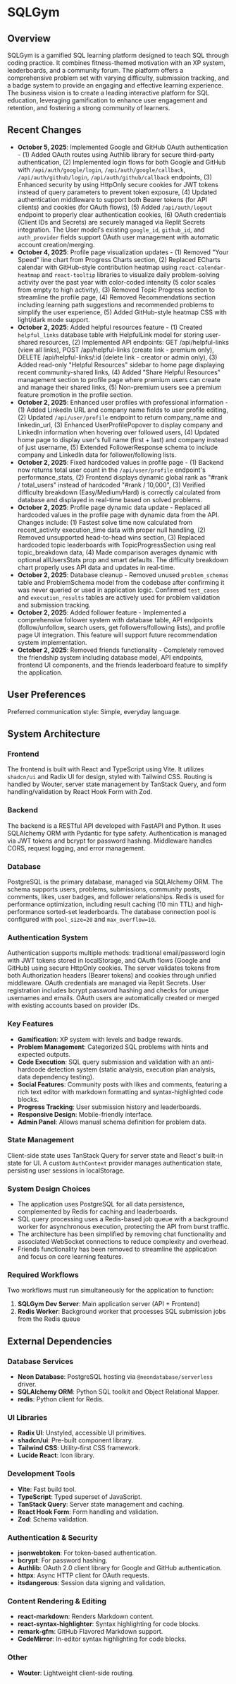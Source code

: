 # SQLGym

## Overview
SQLGym is a gamified SQL learning platform designed to teach SQL through coding practice. It combines fitness-themed motivation with an XP system, leaderboards, and a community forum. The platform offers a comprehensive problem set with varying difficulty, submission tracking, and a badge system to provide an engaging and effective learning experience. The business vision is to create a leading interactive platform for SQL education, leveraging gamification to enhance user engagement and retention, and fostering a strong community of learners.

## Recent Changes
- **October 5, 2025**: Implemented Google and GitHub OAuth authentication - (1) Added OAuth routes using Authlib library for secure third-party authentication, (2) Implemented login flows for both Google and GitHub with `/api/auth/google/login`, `/api/auth/google/callback`, `/api/auth/github/login`, `/api/auth/github/callback` endpoints, (3) Enhanced security by using HttpOnly secure cookies for JWT tokens instead of query parameters to prevent token exposure, (4) Updated authentication middleware to support both Bearer tokens (for API clients) and cookies (for OAuth flows), (5) Added `/api/auth/logout` endpoint to properly clear authentication cookies, (6) OAuth credentials (Client IDs and Secrets) are securely managed via Replit Secrets integration. The User model's existing `google_id`, `github_id`, and `auth_provider` fields support OAuth user management with automatic account creation/merging.
- **October 4, 2025**: Profile page visualization updates - (1) Removed "Your Speed" line chart from Progress Charts section, (2) Replaced ECharts calendar with GitHub-style contribution heatmap using `react-calendar-heatmap` and `react-tooltip` libraries to visualize daily problem-solving activity over the past year with color-coded intensity (5 color scales from empty to high activity), (3) Removed Topic Progress section to streamline the profile page, (4) Removed Recommendations section including learning path suggestions and recommended problems to simplify the user experience, (5) Added GitHub-style heatmap CSS with light/dark mode support.
- **October 2, 2025**: Added helpful resources feature - (1) Created `helpful_links` database table with HelpfulLink model for storing user-shared resources, (2) Implemented API endpoints: GET /api/helpful-links (view all links), POST /api/helpful-links (create link - premium only), DELETE /api/helpful-links/:id (delete link - creator or admin only), (3) Added read-only "Helpful Resources" sidebar to home page displaying recent community-shared links, (4) Added "Share Helpful Resources" management section to profile page where premium users can create and manage their shared links, (5) Non-premium users see a premium feature promotion in the profile section.
- **October 2, 2025**: Enhanced user profiles with professional information - (1) Added LinkedIn URL and company name fields to user profile editing, (2) Updated `/api/user/profile` endpoint to return company_name and linkedin_url, (3) Enhanced UserProfilePopover to display company and LinkedIn information when hovering over followed users, (4) Updated home page to display user's full name (first + last) and company instead of just username, (5) Extended FollowerResponse schema to include company and LinkedIn data for follower/following lists.
- **October 2, 2025**: Fixed hardcoded values in profile page - (1) Backend now returns total user count in the `/api/user/profile` endpoint's performance_stats, (2) Frontend displays dynamic global rank as "#rank / total_users" instead of hardcoded "#rank / 10,000", (3) Verified difficulty breakdown (Easy/Medium/Hard) is correctly calculated from database and displayed in real-time based on solved problems.
- **October 2, 2025**: Profile page dynamic data update - Replaced all hardcoded values in the profile page with dynamic data from the API. Changes include: (1) Fastest solve time now calculated from recent_activity execution_time data with proper null handling, (2) Removed unsupported head-to-head wins section, (3) Replaced hardcoded topic leaderboards with TopicProgressSection using real topic_breakdown data, (4) Made comparison averages dynamic with optional allUsersStats prop and smart defaults. The difficulty breakdown chart properly uses API data and updates in real-time.
- **October 2, 2025**: Database cleanup - Removed unused `problem_schemas` table and ProblemSchema model from the codebase after confirming it was never queried or used in application logic. Confirmed `test_cases` and `execution_results` tables are actively used for problem validation and submission tracking.
- **October 2, 2025**: Added follower feature - Implemented a comprehensive follower system with database table, API endpoints (follow/unfollow, search users, get followers/following lists), and profile page UI integration. This feature will support future recommendation system implementation.
- **October 2, 2025**: Removed friends functionality - Completely removed the friendship system including database model, API endpoints, frontend UI components, and the friends leaderboard feature to simplify the application.

## User Preferences
Preferred communication style: Simple, everyday language.

## System Architecture
### Frontend
The frontend is built with React and TypeScript using Vite. It utilizes `shadcn/ui` and Radix UI for design, styled with Tailwind CSS. Routing is handled by Wouter, server state management by TanStack Query, and form handling/validation by React Hook Form with Zod.

### Backend
The backend is a RESTful API developed with FastAPI and Python. It uses SQLAlchemy ORM with Pydantic for type safety. Authentication is managed via JWT tokens and bcrypt for password hashing. Middleware handles CORS, request logging, and error management.

### Database
PostgreSQL is the primary database, managed via SQLAlchemy ORM. The schema supports users, problems, submissions, community posts, comments, likes, user badges, and follower relationships. Redis is used for performance optimization, including result caching (10 min TTL) and high-performance sorted-set leaderboards. The database connection pool is configured with `pool_size=20` and `max_overflow=10`.

### Authentication System
Authentication supports multiple methods: traditional email/password login with JWT tokens stored in localStorage, and OAuth flows (Google and GitHub) using secure HttpOnly cookies. The server validates tokens from both Authorization headers (Bearer tokens) and cookies through unified middleware. OAuth credentials are managed via Replit Secrets. User registration includes bcrypt password hashing and checks for unique usernames and emails. OAuth users are automatically created or merged with existing accounts based on provider IDs.

### Key Features
-   **Gamification**: XP system with levels and badge rewards.
-   **Problem Management**: Categorized SQL problems with hints and expected outputs.
-   **Code Execution**: SQL query submission and validation with an anti-hardcode detection system (static analysis, execution plan analysis, data dependency testing).
-   **Social Features**: Community posts with likes and comments, featuring a rich text editor with markdown formatting and syntax-highlighted code blocks.
-   **Progress Tracking**: User submission history and leaderboards.
-   **Responsive Design**: Mobile-friendly interface.
-   **Admin Panel**: Allows manual schema definition for problem data.

### State Management
Client-side state uses TanStack Query for server state and React's built-in state for UI. A custom `AuthContext` provider manages authentication state, persisting user sessions in localStorage.

### System Design Choices
-   The application uses PostgreSQL for all data persistence, complemented by Redis for caching and leaderboards.
-   SQL query processing uses a Redis-based job queue with a background worker for asynchronous execution, protecting the API from burst traffic.
-   The architecture has been simplified by removing chat functionality and associated WebSocket connections to reduce complexity and overhead.
-   Friends functionality has been removed to streamline the application and focus on core learning features.

### Required Workflows
Two workflows must run simultaneously for the application to function:
1. **SQLGym Dev Server**: Main application server (API + Frontend)
2. **Redis Worker**: Background worker that processes SQL submission jobs from the Redis queue

## External Dependencies
### Database Services
-   **Neon Database**: PostgreSQL hosting via `@neondatabase/serverless` driver.
-   **SQLAlchemy ORM**: Python SQL toolkit and Object Relational Mapper.
-   **redis**: Python client for Redis.

### UI Libraries
-   **Radix UI**: Unstyled, accessible UI primitives.
-   **shadcn/ui**: Pre-built component library.
-   **Tailwind CSS**: Utility-first CSS framework.
-   **Lucide React**: Icon library.

### Development Tools
-   **Vite**: Fast build tool.
-   **TypeScript**: Typed superset of JavaScript.
-   **TanStack Query**: Server state management and caching.
-   **React Hook Form**: Form handling and validation.
-   **Zod**: Schema validation.

### Authentication & Security
-   **jsonwebtoken**: For token-based authentication.
-   **bcrypt**: For password hashing.
-   **Authlib**: OAuth 2.0 client library for Google and GitHub authentication.
-   **httpx**: Async HTTP client for OAuth requests.
-   **itsdangerous**: Session data signing and validation.

### Content Rendering & Editing
-   **react-markdown**: Renders Markdown content.
-   **react-syntax-highlighter**: Syntax highlighting for code blocks.
-   **remark-gfm**: GitHub Flavored Markdown support.
-   **CodeMirror**: In-editor syntax highlighting for code blocks.

### Other
-   **Wouter**: Lightweight client-side routing.